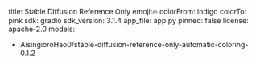 title: Stable Diffusion Reference Only
emoji:🔥
colorFrom: indigo
colorTo: pink
sdk: gradio
sdk_version: 3.1.4
app_file: app.py
pinned: false
license: apache-2.0
models:
- AisingioroHao0/stable-diffusion-reference-only-automatic-coloring-0.1.2